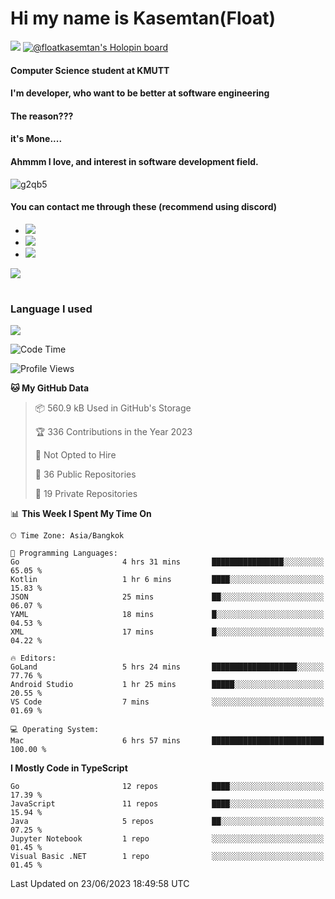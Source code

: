 # Hi my name is Kasemtan(Float)
![](https://64.media.tumblr.com/9c2a8f831efe8da556ffbf89cebb52c9/b86c1ab833a37e32-93/s1280x1920/d000dc22f75df64be2bc150f5fa69c4f6df6bb07.gifv)
[![@floatkasemtan's Holopin board](https://holopin.me/floatkasemtan)](https://holopin.io/@floatkasemtan)
#### Computer Science student at KMUTT
#### I'm developer, who want to be better at software engineering
#### The reason???
#### it's Mone.... 
#### Ahmmm I love, and interest in software development field.
![g2qb5](https://user-images.githubusercontent.com/69688279/175812510-9235eaf7-72f7-40d3-b163-56efa9aa5c6b.gif)

#### You can contact me through these (recommend using discord)
- [![](https://img.shields.io/badge/Discord-5865F2?logo=Discord&logoColor=white)](https://discordapp.com/users/278155096225742848)
- [![](https://img.shields.io/badge/Facebook-1877F2?logo=facebook&logoColor=white)](https://www.facebook.com/float.teavasirichokchai/)
- [![](https://img.shields.io/badge/linkedin-0A66C2?logo=linkedin&logoColor=white)](https://www.linkedin.com/in/floatkasemtan/)

[![](https://github-readme-stats.vercel.app/api?username=FloatKasemtan&show_icons=true&theme=nightowl)]()
#
### Language I used
[![](https://github-readme-stats.vercel.app/api/top-langs/?username=FloatKasemtan&layout=compact&theme=nightowl)]()
<!--START_SECTION:waka-->
![Code Time](http://img.shields.io/badge/Code%20Time-1%2C136%20hrs%2015%20mins-blue)

![Profile Views](http://img.shields.io/badge/Profile%20Views-3-blue)

**🐱 My GitHub Data** 

> 📦 560.9 kB Used in GitHub's Storage 
 > 
> 🏆 336 Contributions in the Year 2023
 > 
> 🚫 Not Opted to Hire
 > 
> 📜 36 Public Repositories 
 > 
> 🔑 19 Private Repositories 
 > 
📊 **This Week I Spent My Time On** 

```text
🕑︎ Time Zone: Asia/Bangkok

💬 Programming Languages: 
Go                       4 hrs 31 mins       ████████████████░░░░░░░░░   65.05 % 
Kotlin                   1 hr 6 mins         ████░░░░░░░░░░░░░░░░░░░░░   15.83 % 
JSON                     25 mins             ██░░░░░░░░░░░░░░░░░░░░░░░   06.07 % 
YAML                     18 mins             █░░░░░░░░░░░░░░░░░░░░░░░░   04.53 % 
XML                      17 mins             █░░░░░░░░░░░░░░░░░░░░░░░░   04.22 % 

🔥 Editors: 
GoLand                   5 hrs 24 mins       ███████████████████░░░░░░   77.76 % 
Android Studio           1 hr 25 mins        █████░░░░░░░░░░░░░░░░░░░░   20.55 % 
VS Code                  7 mins              ░░░░░░░░░░░░░░░░░░░░░░░░░   01.69 % 

💻 Operating System: 
Mac                      6 hrs 57 mins       █████████████████████████   100.00 % 
```

**I Mostly Code in TypeScript** 

```text
Go                       12 repos            ████░░░░░░░░░░░░░░░░░░░░░   17.39 % 
JavaScript               11 repos            ████░░░░░░░░░░░░░░░░░░░░░   15.94 % 
Java                     5 repos             ██░░░░░░░░░░░░░░░░░░░░░░░   07.25 % 
Jupyter Notebook         1 repo              ░░░░░░░░░░░░░░░░░░░░░░░░░   01.45 % 
Visual Basic .NET        1 repo              ░░░░░░░░░░░░░░░░░░░░░░░░░   01.45 % 
```




 Last Updated on 23/06/2023 18:49:58 UTC
<!--END_SECTION:waka-->
<!--
**FloatKasemtan/FloatKasemtan** is a ✨ _special_ ✨ repository because its `README.md` (this file) appears on your GitHub profile.

Here are some ideas to get you started:

- 🔭 I’m currently working on ...
- 🌱 I’m currently learning ...
- 👯 I’m looking to collaborate on ...
- 🤔 I’m looking for help with ...
- 💬 Ask me about ...
- 📫 How to reach me: ...
- 😄 Pronouns: ...
- ⚡ Fun fact: ...
-->

